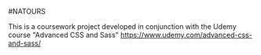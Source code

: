 #NATOURS

This is a coursework project developed in conjunction with the Udemy course "Advanced CSS and Sass" https://www.udemy.com/advanced-css-and-sass/